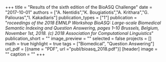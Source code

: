 +++
title = "Results of the sixth edition of the BioASQ Challenge"
date = "2017-10-01"
authors = ["A. Nentidis","K. Bougiatiotis","A. Krithara","G. Paliouras","I. Kakadiaris"]
publication_types = ["1"]
publication = "_roceedings of the 2018 EMNLP Workshop BioASQ: Large-scale Biomedical Semantic Indexing and Question Answering, pages 1–10
Brussels, Belgium, November 1st, 2018. (c) 2018 Association for Computational Linguistics_"
publication_short = ""
image_preview = ""
selected = false
projects = []
math = true
highlight = true
tags = ["Biomedical", "Question Answering"]
url_pdf = [{name = "PDF", url ="publ/bioasq_2018.pdf"}]
[header]
image = ""
caption = ""
+++

